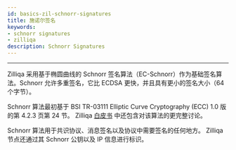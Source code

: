 ```yaml
---
id: basics-zil-schnorr-signatures
title: 施诺尔签名
keywords: 
- schnorr signatures
- zilliqa
description: Schnorr Signatures
---
```


---

Zilliqa 采用基于椭圆曲线的 Schnorr 签名算法（EC-Schnorr）作为基础签名算法。Schnorr 允许多重签名，它比 ECDSA 更快，并且具有更小的签名大小（64个字节）。

Schnorr 算法最初基于 BSI TR-03111 Elliptic Curve Cryptography (ECC) 1.0 版的第 4.2.3 页第 24 节。 Zilliqa [白皮书](https://docs.zilliqa.com/whitepaper.pdf) 中还包含对该算法的更完整讨论。

Schnorr 算法用于共识协议、消息签名以及协议中需要签名的任何地方。 Zilliqa 节点还通过其 Schnorr 公钥以及 IP 信息进行标识。